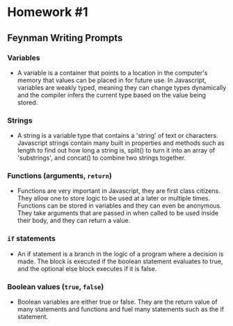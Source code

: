 # Homework #1

## Feynman Writing Prompts
		
### Variables
- A variable is a container that points to a location in the computer's memory that values can be placed in for future use. In Javascript, variables are weakly typed, meaning they can change types dynamically and the compiler infers the current type based on the value being stored.

### Strings
- A string is a variable type that contains a 'string' of text or characters. Javascript strings contain many built in properties and methods such as length to find out how long a string is, split() to turn it into an array of 'substrings', and concat() to combine two strings together.

### Functions (arguments, `return`)
- Functions are very important in Javascript, they are first class citizens. They allow one to store logic to be used at a later or multiple times. Functions can be stored in variables and they can even be anonymous. They take arguments that are passed in when called to be used inside their body, and they can return a value.

### `if` statements
- An if statement is a branch in the logic of a program where a decision is made. The block is executed if the boolean statement evaluates to true, and the optional else block executes if it is false.

### Boolean values (`true`, `false`)
- Boolean variables are either true or false. They are the return value of many statements and functions and fuel many statements such as the if statement.
